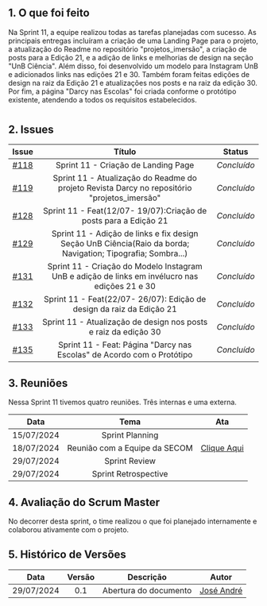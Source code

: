 ## 1. O que foi feito

Na Sprint 11, a equipe realizou todas as tarefas planejadas com sucesso. As principais entregas incluíram a criação de uma Landing Page para o projeto, a atualização do Readme no repositório "projetos_imersão", a criação de posts para a Edição 21, e a adição de links e melhorias de design na seção "UnB Ciência". Além disso, foi desenvolvido um modelo para Instagram UnB e adicionados links nas edições 21 e 30. Também foram feitas edições de design na raiz da Edição 21 e atualizações nos posts e na raiz da edição 30. Por fim, a página "Darcy nas Escolas" foi criada conforme o protótipo existente, atendendo a todos os requisitos estabelecidos. <br>
#

## 2. Issues 

|                            Issue                             |              Título               |                    Status                     |
| :----------------------------------------------------------: | :-------------------------------: | :-------------------------------------------------: |
| [#118](https://github.com/ResidenciaTICBrisa/T2G7-Revista-Darcy/issues/118) | Sprint 11 - Criação de Landing Page |  _Concluído_  |
| [#119](https://github.com/ResidenciaTICBrisa/T2G7-Revista-Darcy/issues/119) | Sprint 11 - Atualização do Readme do projeto Revista Darcy no repositório "projetos_imersão" |  _Concluído_  |
| [#128](https://github.com/ResidenciaTICBrisa/T2G7-Revista-Darcy/issues/128) | Sprint 11 - Feat(12/07- 19/07):Criação de posts para a Edição 21 |  _Concluído_  |
| [#129](https://github.com/ResidenciaTICBrisa/T2G7-Revista-Darcy/issues/129) | Sprint 11 - Adição de links e fix design Seção UnB Ciência(Raio da borda; Navigation; Tipografia; Sombra...) | _Concluído_ |
| [#131](https://github.com/ResidenciaTICBrisa/T2G7-Revista-Darcy/issues/131) | Sprint 11 - Criação do Modelo Instagram UnB e adição de links em invélucro nas edições 21 e 30 |  _Concluído_  |
| [#132](https://github.com/ResidenciaTICBrisa/T2G7-Revista-Darcy/issues/132) | Sprint 11 - Feat(22/07- 26/07): Edição de design da raiz da Edição 21  |  _Concluído_  |
| [#133](https://github.com/ResidenciaTICBrisa/T2G7-Revista-Darcy/issues/133) | Sprint 11 - Atualização de design nos posts e raiz da edição 30 |  _Concluído_  |
| [#135](https://github.com/ResidenciaTICBrisa/T2G7-Revista-Darcy/issues/135) | Sprint 11 - Feat: Página "Darcy nas Escolas" de Acordo com o Protótipo |  _Concluído_    |

## 3. Reuniões

Nessa Sprint 11 tivemos quatro reuniões. Três internas e uma externa. 

| Data       | Tema | Ata                                
| :--------: | :----: | :--------------------:                   
| 15/07/2024 |  Sprint Planning   | 
| 18/07/2024 | Reunião com a Equipe da SECOM  | [Clique Aqui](https://residenciaticbrisa.github.io/T2G7-Revista-Darcy/atas/equipe_cliente/ata15)      
| 29/07/2024 | Sprint Review  | 
| 29/07/2024 | Sprint Retrospective  |     

## 4. Avaliação do Scrum Master

No decorrer desta sprint, o time realizou o que foi planejado internamente e colaborou ativamente com o projeto.

## 5. Histórico de Versões

| Data       | Versão | Descrição                                 | Autor             |
| :--------: | :----: | :--------------------:                    | :---------------: |
| 29/07/2024 |  0.1   | Abertura do documento                     | [José André](https://github.com/joseandre25) |